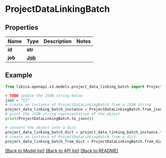 # ProjectDataLinkingBatch


## Properties

Name | Type | Description | Notes
------------ | ------------- | ------------- | -------------
**id** | **str** |  | 
**job** | [**Job**](Job.md) |  | 

## Example

```python
from libica.openapi.v3.models.project_data_linking_batch import ProjectDataLinkingBatch

# TODO update the JSON string below
json = "{}"
# create an instance of ProjectDataLinkingBatch from a JSON string
project_data_linking_batch_instance = ProjectDataLinkingBatch.from_json(json)
# print the JSON string representation of the object
print(ProjectDataLinkingBatch.to_json())

# convert the object into a dict
project_data_linking_batch_dict = project_data_linking_batch_instance.to_dict()
# create an instance of ProjectDataLinkingBatch from a dict
project_data_linking_batch_from_dict = ProjectDataLinkingBatch.from_dict(project_data_linking_batch_dict)
```
[[Back to Model list]](../README.md#documentation-for-models) [[Back to API list]](../README.md#documentation-for-api-endpoints) [[Back to README]](../README.md)


